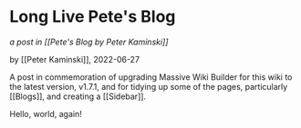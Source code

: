 # Long Live Pete's Blog

_a post in [[Pete's Blog by Peter Kaminski]]_

by [[Peter Kaminski]], 2022-06-27

A post in commemoration of upgrading Massive Wiki Builder for this wiki to the latest version, v1.7.1, and for tidying up some of the pages, particularly [[Blogs]], and creating a [[Sidebar]].

Hello, world, again!

